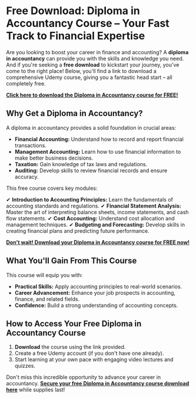 # Free Download: Diploma in Accountancy Course – Your Fast Track to Financial Expertise

Are you looking to boost your career in finance and accounting? A **diploma in accountancy** can provide you with the skills and knowledge you need. And if you're seeking a **free download** to kickstart your journey, you've come to the right place! Below, you'll find a link to download a comprehensive Udemy course, giving you a fantastic head start – all completely free.

[**Click here to download the Diploma in Accountancy course for FREE!**](https://udemywork.com/diploma-in-accountancy-course)

## Why Get a Diploma in Accountancy?

A diploma in accountancy provides a solid foundation in crucial areas:

*   **Financial Accounting:** Understand how to record and report financial transactions.
*   **Management Accounting:** Learn how to use financial information to make better business decisions.
*   **Taxation:** Gain knowledge of tax laws and regulations.
*   **Auditing:** Develop skills to review financial records and ensure accuracy.

This free course covers key modules:

✔ **Introduction to Accounting Principles:** Learn the fundamentals of accounting standards and regulations.
✔ **Financial Statement Analysis:** Master the art of interpreting balance sheets, income statements, and cash flow statements.
✔ **Cost Accounting:** Understand cost allocation and management techniques.
✔ **Budgeting and Forecasting:** Develop skills in creating financial plans and predicting future performance.

[**Don't wait! Download your Diploma in Accountancy course for FREE now!**](https://udemywork.com/diploma-in-accountancy-course)

## What You'll Gain From This Course

This course will equip you with:

*   **Practical Skills:** Apply accounting principles to real-world scenarios.
*   **Career Advancement:** Enhance your job prospects in accounting, finance, and related fields.
*   **Confidence:** Build a strong understanding of accounting concepts.

## How to Access Your Free Diploma in Accountancy Course

1.  **Download** the course using the link provided.
2.  Create a free Udemy account (if you don't have one already).
3.  Start learning at your own pace with engaging video lectures and quizzes.

Don't miss this incredible opportunity to advance your career in accountancy. **[Secure your free Diploma in Accountancy course download here](https://udemywork.com/diploma-in-accountancy-course)** while supplies last!

